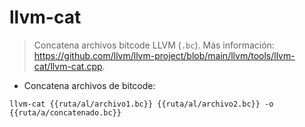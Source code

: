 # llvm-cat

> Concatena archivos bitcode LLVM (`.bc`).
> Más información: <https://github.com/llvm/llvm-project/blob/main/llvm/tools/llvm-cat/llvm-cat.cpp>.

- Concatena archivos de bitcode:

`llvm-cat {{ruta/al/archivo1.bc}} {{ruta/al/archivo2.bc}} -o {{ruta/a/concatenado.bc}}`
